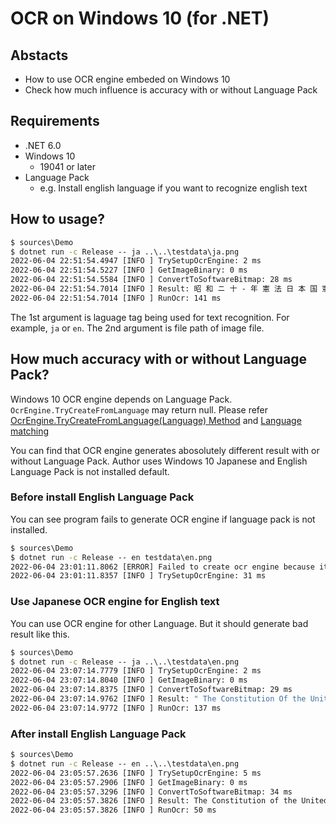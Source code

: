 # OCR on Windows 10 (for .NET)

## Abstacts

* How to use OCR engine embeded on Windows 10
* Check how much influence is accuracy with or without Language Pack

## Requirements

* .NET 6.0
* Windows 10
  * 19041 or later
* Language Pack
  * e.g. Install english language if you want to recognize english text

## How to usage?

````cmd
$ sources\Demo
$ dotnet run -c Release -- ja ..\..\testdata\ja.png
2022-06-04 22:51:54.4947 [INFO ] TrySetupOcrEngine: 2 ms
2022-06-04 22:51:54.5227 [INFO ] GetImageBinary: 0 ms
2022-06-04 22:51:54.5584 [INFO ] ConvertToSoftwareBitmap: 28 ms
2022-06-04 22:51:54.7014 [INFO ] Result: 昭 和 ニ 十 - 年 憲 法 日 本 国 憲 法 日 本 国 民 は 、 正 当 に 選 挙 さ れ た 国 会 に お け る 代 表 者 を  通 し て 行 動 し 、 わ れ ら と わ れ ら の 子 孫 の た め に 、 諸 国 民 と の 協 和 に よ る 成 果 と 、 わ が 国 全 土 に わ た っ て 自 由 の も た ら す 恵 沢 を 確 保 し 、 政 府 の 行 為 に よ っ て 再 び 戦 争 の 惨 禍 が 起 る こ と の な い や う に す る こ と を 決 意 し 、 こ こ に 主 権  が 国 民 に 存 す る こ と を 目 言 し 、 こ の 法 を 確 定 す る 。 そ も そ も 国 政 は 、 国 民 の 廠 粛 な 信 託 に よ る も の で あ っ て 、 そ の 権 威 は 国 民 に 由 来 し 、 そ の 権 力 は 国 民 の 代 表 者 が こ れ を 行 使 し 、 そ の 福 利 は 国 民 が こ れ を 享 受 す る 。 こ れ は 人 類  普 遍 の 原 理 で あ り 、 こ の 法 は 、 か か る 原 理 に 基 く も の で あ る 。 わ れ ら は 、 こ れ に 反 す る - 切 の 法 、 法 令 及 び 詔 勅 を 排 除 す る 。 日 本 国 民 は 、 恒 久 の 平 和 を 念 願 し 、 人 間 相 互 の 閂 係 を 支 配 す る 崇 高 な 理 想 を 深 く 自 覚 す る の で あ っ て 、 平 和 を 愛 す る 諸 国 民 の 公 正 と 信 義 に 信 頼 し て 、 わ れ ら の 安 全 と 生 存 を 保 持 し よ う と 決 意 し た 。 わ れ ら は 、 平 和 を  維 持 し 、 専 制 と 隷 従 、 圧 迫 と 偏 狭 を 地 上 か ら 永 遠 に 除 去 し よ う と 努 め て ゐ る 国 社 会 に お い て 、 名 誉 あ る 地 位 を 占 め た い と 思 ふ 。 わ れ ら は 、 全 世 界 の 国 民 が 、 ひ と し く 恐 怖 と 欠 乏 か ら 免 か れ 、 平 和 の う ち に 生 存 す る 権 利 を 有 す る  こ と を 確 認 す る 。 わ れ ら は 、 い づ れ の 国 家 も 、 自 国 の こ と の み に 等 念 し て 他 国 を 無 視 し て は な ら な い の で あ っ て 、 政 治 道 徳 の 法 則 は 、 普 遍 的 な も の で あ り 、 こ の 法 則 に 従 ふ こ と は 、 自 国 の 主 権 を 維 持 し 、 他 国 と 対 等 閂 係 に 立 た  う と す る 各 国 の き 務 で あ る と 信 す る 。 日 本 国 民 は 、 国 家 の 名 誉 に か け 、 全 力 を あ け て こ の 崇 高 な 理 想 と 目 的 を 達 成 す る こ と を ふ 。
2022-06-04 22:51:54.7014 [INFO ] RunOcr: 141 ms
````

The 1st argument is laguage tag being used for text recognition. For example, `ja` or `en`.
The 2nd argument is file path of image file.

## How much accuracy with or without Language Pack?

Windows 10 OCR engine depends on Language Pack.
`OcrEngine.TryCreateFromLanguage` may return null.
Please refer [OcrEngine.TryCreateFromLanguage(Language) Method](https://docs.microsoft.com/ja-jp/uwp/api/windows.media.ocr.ocrengine.trycreatefromlanguage?view=winrt-18362) and [Language matching](https://docs.microsoft.com/en-us/previous-versions/windows/apps/jj673578(v=win.10))

You can find that OCR engine generates abosolutely different result with or without Language Pack.
Author uses Windows 10 Japanese and English Language Pack is not installed default.

### Before install English Language Pack

You can see program fails to generate OCR engine if language pack is not installed.

````cmd
$ sources\Demo
$ dotnet run -c Release -- en testdata\en.png
2022-06-04 23:01:11.8062 [ERROR] Failed to create ocr engine because it could be lack of language pack.
2022-06-04 23:01:11.8357 [INFO ] TrySetupOcrEngine: 31 ms
````

### Use Japanese OCR engine for English text

You can use OCR engine for other Language.
But it should generate bad result like this.

````cmd
$ sources\Demo
$ dotnet run -c Release -- ja ..\..\testdata\en.png
2022-06-04 23:07:14.7779 [INFO ] TrySetupOcrEngine: 2 ms
2022-06-04 23:07:14.8040 [INFO ] GetImageBinary: 0 ms
2022-06-04 23:07:14.8375 [INFO ] ConvertToSoftwareBitmap: 29 ms
2022-06-04 23:07:14.9762 [INFO ] Result: " The Constitution Of the United states Of America ( 1787 ) (See Note 1 ) Wethe People ofthe united States ′ in 0 「 de 「 t0f0n11 a more perfect Union, establishJustice, insure domesticTranquility, provideforthe common defence, promotethe general Welfare, and secu 「 e the Blessings of Liberty to ou 「 se ⅳ es and ou 「 Posterity, do ordain and establish this Constitution 「 0 「 the United States 0 「 America. Sectlon 1. Alllegislative Powers he 「 ein granted shall be vested in a Congress 0 「 the United States, which shall consist Of a Senate and House Of Representatives.
2022-06-04 23:07:14.9772 [INFO ] RunOcr: 137 ms
````

### After install English Language Pack

````cmd
$ sources\Demo
$ dotnet run -c Release -- en ..\..\testdata\en.png
2022-06-04 23:05:57.2636 [INFO ] TrySetupOcrEngine: 5 ms
2022-06-04 23:05:57.2906 [INFO ] GetImageBinary: 0 ms
2022-06-04 23:05:57.3296 [INFO ] ConvertToSoftwareBitmap: 34 ms
2022-06-04 23:05:57.3826 [INFO ] Result: The Constitution of the United States of America (1787) (See Note 1) We the People of the united States, in Order to form a more perfect Union, establish Justice, insure domestic Tranquility, provide for the common defence, promote the general Welfare, and secure the Blessings of Liberty to ourselves and our Posterity, do ordain and establish this Constitution for the United States of America. Section 1. All legislative Powers herein granted shall be vested in a Congress of the United States, which shall consist of a Senate and House of Representatives.
2022-06-04 23:05:57.3826 [INFO ] RunOcr: 50 ms
````
